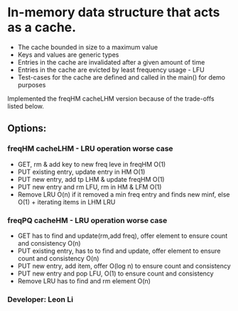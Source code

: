 # In-memory data structure that acts as a cache.
- The cache bounded in size to a maximum value
- Keys and values are generic types
- Entries in the cache are invalidated after a given amount of time
- Entries in the cache are evicted by least frequency usage - LFU
- Test-cases for the cache are defined and called in the main() for demo purposes

Implemented the freqHM cacheLHM version because of the trade-offs listed below.

## Options:

### freqHM cacheLHM - LRU operation worse case
- GET, rm & add key to new freq leve in freqHM O(1)
- PUT existing entry, update entry in HM O(1)
- PUT new entry, add tp LHM & update freqHM O(1)
- PUT new entry and rm LFU, rm in HM & LFM O(1)
- Remove LRU O(n) if it removed a min freq entry and finds new minf,
	else O(1) + iterating items in LHM LRU

### freqPQ cacheHM - LRU operation worse case
- GET has to find and update(rm,add freq), offer element to ensure count and consistency O(n)
- PUT existing entry, has to to find and update, offer element to ensure count and consistency O(n)
- PUT new entry, add item, offer O(log n) to ensure count and consistency
- PUT new entry and pop LFU, O(1) to ensure count and consistency
- Remove LRU has to find and rm element O(n)


### Developer: Leon Li
